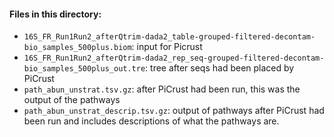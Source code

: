 #### Files in this directory:
- `16S_FR_Run1Run2_afterQtrim-dada2_table-grouped-filtered-decontam-bio_samples_500plus.biom`: input for Picrust
- `16S_FR_Run1Run2_afterQtrim-dada2_rep_seq-grouped-filtered-decontam-bio_samples_500plus_out.tre`: tree after seqs had been placed by PiCrust
- `path_abun_unstrat.tsv.gz`: after PiCrust had been run, this was the output of the pathways
- `path_abun_unstrat_descrip.tsv.gz`: output of pathways after PiCrust had been run and includes descriptions of what the pathways are.
